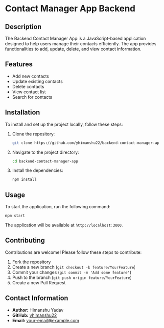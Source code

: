 
# Contact Manager App Backend 

## Description
The Backend Contact Manager App is a JavaScript-based application designed to help users manage their contacts efficiently. The app provides functionalities to add, update, delete, and view contact information.

## Features
- Add new contacts
- Update existing contacts
- Delete contacts
- View contact list
- Search for contacts

## Installation
To install and set up the project locally, follow these steps:

1. Clone the repository:
    ```sh
    git clone https://github.com/yhimanshu22/backend-contact-manager-app.git
    ```
2. Navigate to the project directory:
    ```sh
    cd backend-contact-manager-app
    ```
3. Install the dependencies:
    ```sh
    npm install
    ```

## Usage
To start the application, run the following command:
```sh
npm start
```
The application will be available at `http://localhost:3000`.

## Contributing
Contributions are welcome! Please follow these steps to contribute:

1. Fork the repository
2. Create a new branch (`git checkout -b feature/YourFeature`)
3. Commit your changes (`git commit -m 'Add some feature'`)
4. Push to the branch (`git push origin feature/YourFeature`)
5. Create a new Pull Request

## Contact Information
- **Author:** Himanshu Yadav
- **GitHub:** [yhimanshu22](https://github.com/yhimanshu22)
- **Email:** [your-email@example.com](mailto:himu09854@gmail.com)
```
